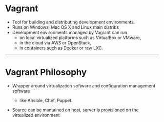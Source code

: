 # Vagrant

- Tool for building and distributing development environments.
- Runs on Windows, Mac OS X and Linux main distribs
- Development environments managed by Vagrant can run 
    - on local virtualized platforms such as VirtualBox or VMware, 
    - in the cloud via AWS or OpenStack, 
    - in containers such as Docker or raw LXC.
---

# Vagrant Philosophy

- Wrapper around virtualization software and configuration management software 
    - like Ansible, Chef, Puppet.

- Source can be mantained on host, server is provisioned on the virtualized environment

